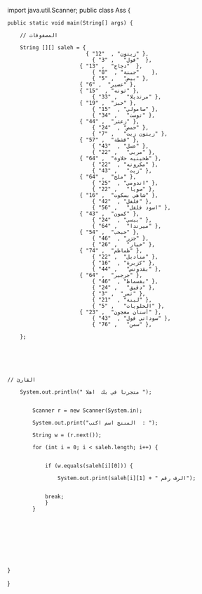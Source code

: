 import java.util.Scanner;
public class Ass {

	public static void main(String[] args) {
		
		// المصفوفات 
		
		String [][] saleh = {
			               	 { "زيتون" ,  "12" },
			        	       { "فول"   , "3"  },		
		                   { "دجاج"  , "13"  },
			        	       { "جبنة" ,  "8"    },
			        	       { "بيض"   , "5" },		
		                   { "عصير"  , "6" },
		                   { "تونه" ,  "15" },
			        	       { "مرتديلا"   , "33" },		
		                   { "خبز"  , "19" },
			        	       { "صامولي" ,  "15" },
			        	       { "توست"   , "34" },		
		                   { "زعتر"  , "44" },
			        	       { "حمص" ,  "24" },
			        	       { "زيتون زيت"   , "7" },		
		                   { "قشطة"  , "57" },
			        	       { "عسل" ,  "43" },
			        	       { "مربى"   , "22" },		
		                   { "طحينيه حلاوة"  , "64" },
			        	       { "مكرونه" ,  "22" },
			        	       { "زيت"   , "43" },		
		                   { "ملح"  , "64" },
			        	       { "اندومي" ,  "25" },
			        	       { "صويا"   , "22" },		
		                   { "شاهي بسكوت"  , "16" },
			        	       { "فلفل" ,  "42" },
			        	       { "اسود فلفل"   , "56" },		
		                   { "كمون"  , "43" },
			        	       { "ببسي" ,  "24" },
			        	       { "ميرندا"   , "64" },		
		                   { "حبحب"  , "54" },
			        	       { "جزر" ,  "46" },
			        	       { "خيار"   , "26" },		
		                   { "طماطم"  , "74" },
			        	       { "مناديل"  , "22" },
			        	       { "كزبرة" ,  "16" },
			        	       { "بقدونس"   , "44" },		
		                   { "جرجير"  , "64" },
			        	       { "بقسماط" ,  "46" },
			        	       { "دقيق"   , "24" },	
			        	       { "تمر"  , "3" },
			        	       { "لبنة" ,  "21" },
			        	       { "الحلويات"   , "5" },		
		                   { "أسنان معجون"  , "23" },
			        	       { "سوداني فول" ,  "43" },
			        	       { "سمن"   , "76" },	
		                     
		};
		
		
		
		
			        	     
			
	// القارئ

		System.out.println(" متجرنا في بك  اهلا ");

		
			Scanner r = new Scanner(System.in);

			System.out.print("المنتج اسم اكتب  : ");

			String w = (r.next());

			for (int i = 0; i < saleh.length; i++) {


				if (w.equals(saleh[i][0])) {

					System.out.print(saleh[i][1] + " الرف رقم");

					
				break;
				}
			}
	
			
			
			
			
			
			
			
			
	}
}



